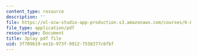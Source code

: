 ```yaml
---
content_type: resource
description: ''
file: https://ol-ocw-studio-app-production.s3.amazonaws.com/courses/6-851-advanced-data-structures-spring-2012/3f709b19ee1b973f99127558377c6fbf_bY8f4DSkQ6M.pdf
file_type: application/pdf
resourcetype: Document
title: 3play pdf file
uid: 3f709b19-ee1b-973f-9912-7558377c6fbf
---
```

